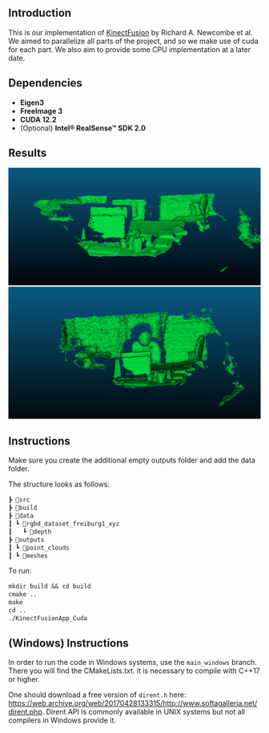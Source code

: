 ## Introduction
This is our implementation of [KinectFusion](https://www.microsoft.com/en-us/research/wp-content/uploads/2016/02/ismar2011.pdf) by Richard A. Newcombe et al. 
We aimed to parallelize all parts of the project, and so we make use of cuda for each part. We also aim to provide some CPU implementation at a later date. 

## Dependencies

- **Eigen3** 
- **FreeImage 3**
- **CUDA 12.2**
- (Optional) **Intel® RealSense™ SDK 2.0**

## Results

![](KinectFusion512.png)
![](KinectFusion256.png)

## Instructions

Make sure you create the additional empty outputs folder and add the data folder.

The structure looks as follows:
```
┣ 📂src
┣ 📂build
┣ 📂data
┃ ┗ 📂rgbd_dataset_freiburg1_xyz
┃   ┗ 📂depth
┣ 📂outputs
┃ ┗ 📂point_clouds
┃ ┗ 📂meshes
```

To run:
```
mkdir build && cd build
cmake ..
make
cd ..
./KinectFusionApp_Cuda
```
## (Windows) Instructions

In order to run the code in Windows systems, use the `main_windows` branch. There you will find the CMakeLists.txt. it is necessary to compile with C++17 or higher. 

One should download a free version of `dirent.h` here: https://web.archive.org/web/20170428133315/http://www.softagalleria.net/dirent.php.  Dirent API is commonly available in UNIX systems but not all compilers in Windows provide it. 
